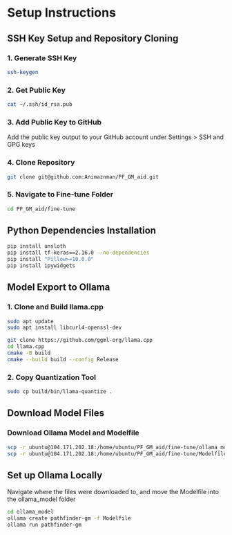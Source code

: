 # Setup Instructions

## SSH Key Setup and Repository Cloning

### 1. Generate SSH Key
```bash
ssh-keygen
```

### 2. Get Public Key
```bash
cat ~/.ssh/id_rsa.pub
```

### 3. Add Public Key to GitHub
Add the public key output to your GitHub account under Settings > SSH and GPG keys

### 4. Clone Repository
```bash
git clone git@github.com:Animaznman/PF_GM_aid.git
```

### 5. Navigate to Fine-tune Folder
```bash
cd PF_GM_aid/fine-tune
```

## Python Dependencies Installation

```bash
pip install unsloth
pip install tf-keras==2.16.0 --no-dependencies
pip install "Pillow>=10.0.0"
pip install ipywidgets
```

## Model Export to Ollama

### 1. Clone and Build llama.cpp
```bash
sudo apt update
sudo apt install libcurl4-openssl-dev

git clone https://github.com/ggml-org/llama.cpp
cd llama.cpp
cmake -B build
cmake --build build --config Release
```

### 2. Copy Quantization Tool
```bash
sudo cp build/bin/llama-quantize .
```

## Download Model Files

### Download Ollama Model and Modelfile
```bash
scp -r ubuntu@104.171.202.18:/home/ubuntu/PF_GM_aid/fine-tune/ollama_model ./
scp -r ubuntu@104.171.202.18:/home/ubuntu/PF_GM_aid/fine-tune/Modelfile ./
```

## Set up Ollama Locally

Navigate where the files were downloaded to, and move the Modelfile into the ollama_model folder

```bash
cd ollama_model
ollama create pathfinder-gm -f Modelfile
ollama run pathfinder-gm                
```
